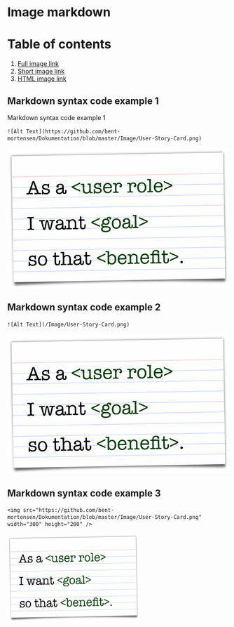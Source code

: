 # Image markdown

# Table of contents
1. [Full image link](#example1)
2. [Short image link](#example2)
3. [HTML image link](#example3)


## Markdown syntax  code example 1 <a name="example1"></a>
Markdown syntax  code example 1
```
![Alt Text](https://github.com/bent-mortensen/Dokumentation/blob/master/Image/User-Story-Card.png)
```
![Alt Text](https://github.com/bent-mortensen/Dokumentation/blob/master/Image/User-Story-Card.png)

## Markdown syntax  code example 2 <a name="example2"></a>
```
![Alt Text](/Image/User-Story-Card.png)
```
![Alt Text](/Image/User-Story-Card.png)

## Markdown syntax  code example 3 <a name="example3"></a>
```
<img src="https://github.com/bent-mortensen/Dokumentation/blob/master/Image/User-Story-Card.png" width="300" height="200" />
```
<img src="https://github.com/bent-mortensen/Dokumentation/blob/master/Image/User-Story-Card.png" width="300" height="200" />

